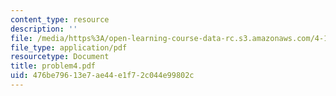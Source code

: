 ```yaml
---
content_type: resource
description: ''
file: /media/https%3A/open-learning-course-data-rc.s3.amazonaws.com/4-123-architectural-design-level-i-perceptions-and-processes-fall-2003/476be79613e7ae44e1f72c044e99802c_problem4.pdf
file_type: application/pdf
resourcetype: Document
title: problem4.pdf
uid: 476be796-13e7-ae44-e1f7-2c044e99802c
---
```

